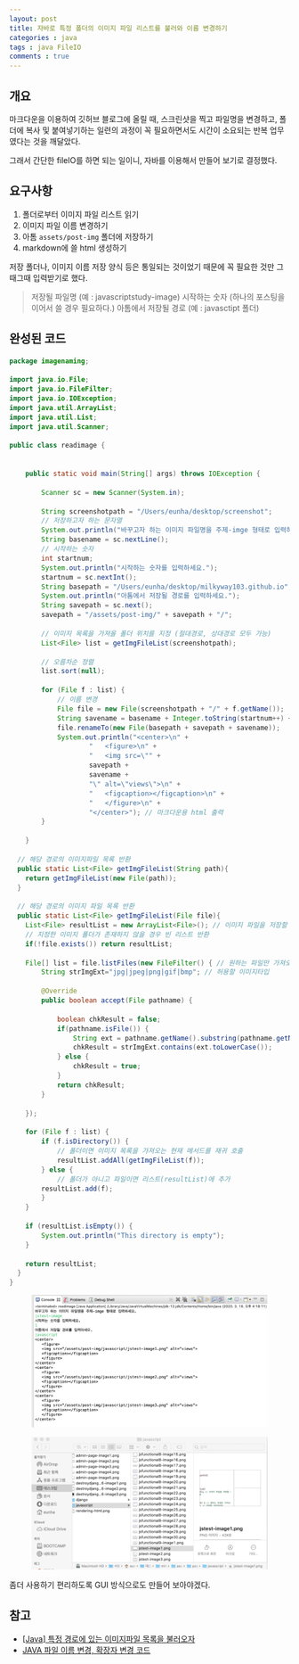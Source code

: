 ```yaml
---
layout: post
title: 자바로 특정 폴더의 이미지 파일 리스트를 불러와 이름 변경하기
categories : java
tags : java FileIO
comments : true
---
```


## 개요

마크다운을 이용하여 깃허브 블로그에 올릴 때, 스크린샷을 찍고 파일명을 변경하고, 폴더에 복사 및 붙여넣기하는 일련의 과정이 꼭 필요하면서도 시간이 소요되는 반복 업무였다는 것을 깨달았다.

그래서 간단한 fileIO를 하면 되는 일이니, 자바를 이용해서 만들어 보기로 결정했다.

## 요구사항

1. 폴더로부터 이미지 파일 리스트 읽기
2. 이미지 파일 이름 변경하기
3. 아톰 `assets/post-img` 폴더에 저장하기
4. markdown에 쓸 html 생성하기

저장 폴더나, 이미지 이름 저장 양식 등은 통일되는 것이었기 때문에 꼭 필요한 것만 그때그때 입력받기로 했다.
> 저장될 파일명 (예 : javascriptstudy-image)
> 시작하는 숫자 (하나의 포스팅을 이어서 쓸 경우 필요하다.)
> 아톰에서 저장될 경로 (예 : javasctipt 폴더)

## 완성된 코드

```java
package imagenaming;

import java.io.File;
import java.io.FileFilter;
import java.io.IOException;
import java.util.ArrayList;
import java.util.List;
import java.util.Scanner;

public class readimage {


	public static void main(String[] args) throws IOException {

		Scanner sc = new Scanner(System.in);

		String screenshotpath = "/Users/eunha/desktop/screenshot";
		// 저장하고자 하는 문자열
		System.out.println("바꾸고자 하는 이미지 파일명을 주제-imge 형태로 입력하세요.");
		String basename = sc.nextLine();
		// 시작하는 숫자
		int startnum;
		System.out.println("시작하는 숫자를 입력하세요.");
		startnum = sc.nextInt();
		String basepath = "/Users/eunha/desktop/milkyway103.github.io";
		System.out.println("아톰에서 저장될 경로를 입력하세요.");
		String savepath = sc.next();
		savepath = "/assets/post-img/" + savepath + "/";

		// 이미지 목록을 가져올 폴더 위치를 지정 (절대경로, 상대경로 모두 가능)
		List<File> list = getImgFileList(screenshotpath);

		// 오름차순 정렬
		list.sort(null);

		for (File f : list) {
			// 이름 변경
			File file = new File(screenshotpath + "/" + f.getName());
			String savename = basename + Integer.toString(startnum++) + ".png";
			file.renameTo(new File(basepath + savepath + savename));
			System.out.println("<center>\n" +
					"   <figure>\n" +
					"   <img src=\"" +
					savepath +
					savename +
					"\" alt=\"views\">\n" +
					"   <figcaption></figcaption>\n" +
					"   </figure>\n" +
					"</center>"); // 마크다운용 html 출력
		}

	}

  // 해당 경로의 이미지파일 목록 반환
  public static List<File> getImgFileList(String path){
  	return getImgFileList(new File(path));
  }

  // 해당 경로의 이미지 파일 목록 반환
  public static List<File> getImgFileList(File file){
  	List<File> resultList = new ArrayList<File>(); // 이미지 파일을 저장할 리스트 생성
  	// 지정한 이미지 폴더가 존재하지 않을 경우 빈 리스트 반환
  	if(!file.exists()) return resultList;

  	File[] list = file.listFiles(new FileFilter() { // 원하는 파일만 가져오기 위해 FileFilter 정의
  		String strImgExt="jpg|jpeg|png|gif|bmp"; // 허용할 이미지타입

  		@Override
  		public boolean accept(File pathname) {

  			boolean chkResult = false;
  			if(pathname.isFile()) {
  				String ext = pathname.getName().substring(pathname.getName().lastIndexOf(".")+1);
  				chkResult = strImgExt.contains(ext.toLowerCase());
  			} else {
  				chkResult = true;
  			}
  			return chkResult;
  		}

  	});

  	for (File f : list) {
  		if (f.isDirectory()) {
  			// 폴더이면 이미지 목록을 가져오는 현재 메서드를 재귀 호출
  			resultList.addAll(getImgFileList(f));
  		} else {
  			// 폴더가 아니고 파일이면 리스트(resultList)에 추가
  		resultList.add(f);
  		}
  	}

  	if (resultList.isEmpty()) {
  		System.out.println("This directory is empty");
  	}

  	return resultList;
  }
}
```

<center>
   <figure>
   <img src="/assets/post-img/java/filerename-image1.png" alt="views">
   <figcaption></figcaption>
   </figure>
</center>

<center>
   <figure>
   <img src="/assets/post-img/java/filerename-image2.png" alt="views">
   <figcaption></figcaption>
   </figure>
</center>

좀더 사용하기 편리하도록 GUI 방식으로도 만들어 보아야겠다.

## 참고
- [[Java] 특정 경로에 있는 이미지파일 목록을 불러오자](https://m.blog.naver.com/PostView.nhn?blogId=javaking75&logNo=220116830853&proxyReferer=https%3A%2F%2Fwww.google.com%2F)
- [JAVA 파일 이름 변경, 확장자 변경 코드](https://aiden1004.tistory.com/entry/JAVA-%ED%8C%8C%EC%9D%BC-%EC%9D%B4%EB%A6%84-%EB%B3%80%EA%B2%BD-%ED%99%95%EC%9E%A5%EC%9E%90-%EB%B3%80%EA%B2%BD-%EC%BD%94%EB%93%9C)
